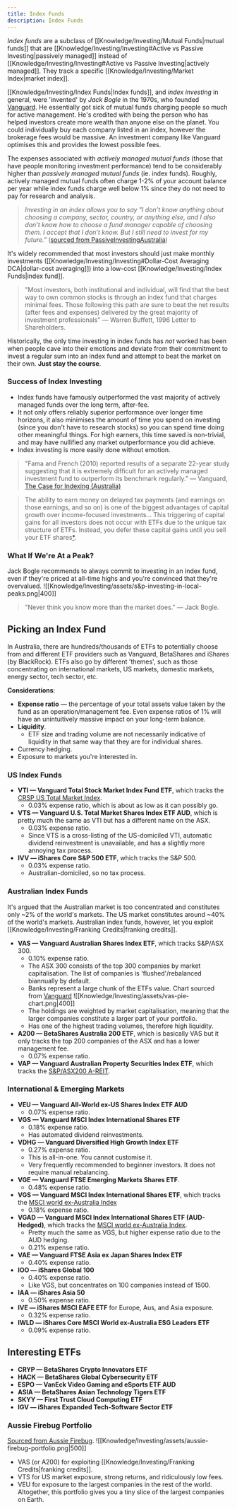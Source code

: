 ```yaml
---
title: Index Funds
description: Index Funds
---
```


*Index funds* are a subclass of [[Knowledge/Investing/Mutual Funds|mutual funds]] that are [[Knowledge/Investing/Investing#Active vs Passive Investing|passively managed]] instead of [[Knowledge/Investing/Investing#Active vs Passive Investing|actively managed]]. They track a specific [[Knowledge/Investing/Market Index|market index]].

[[Knowledge/Investing/Index Funds|Index funds]], and *index investing* in general, were 'invented' by *Jack Bogle* in the 1970s, who founded [Vanguard](https://www.vanguard.com.au/). He essentially got sick of mutual funds charging people so much for active management. He's credited with being the person who has helped investors create more wealth than anyone else on the planet. You could individually buy each company listed in an index, however the brokerage fees would be massive. An investment company like Vanguard optimises this and provides the lowest possible fees.

The expenses associated with *actively managed mutual funds* (those that have people monitoring investment performance) tend to be considerably higher than *passively managed mutual funds* (ie. index funds). Roughly, actively managed mutual funds often charge $1\text{-}2\%$ of your account balance per year while index funds charge well below $1\%$ since they do not need to pay for research and analysis.

> *Investing in an index allows you to say "I don’t know anything about choosing a company, sector, country, or anything else, and I also don’t know how to choose a fund manager capable of choosing them. I accept that I don’t know. But I still need to invest for my future."* ([sourced from PassiveInvestingAustralia](https://passiveinvestingaustralia.com/index-funds/))

It's widely recommended that most investors should just make monthly investments ([[Knowledge/Investing/Investing#Dollar-Cost Averaging DCA|dollar-cost averaging]]) into a low-cost [[Knowledge/Investing/Index Funds|index fund]].
> "Most investors, both institutional and individual, will find that the best way to own common stocks is through an index fund that charges minimal fees. Those following this path are sure to beat the net results (after fees and expenses) delivered by the great majority of investment professionals" — Warren Buffett, 1996 Letter to Shareholders.

Historically, the only time investing in index funds has *not* worked has been when people cave into their emotions and deviate from their commitment to invest a regular sum into an index fund and attempt to beat the market on their own. **Just stay the course**.

### Success of Index Investing
- Index funds have famously outperformed the vast majority of actively managed funds over the long term, after-fee.
- It not only offers reliably superior performance over longer time horizons, it also minimises the amount of time you spend on investing (since you don't have to research stocks) so you can spend time doing other meaningful things. For high earners, this time saved is non-trivial, and may have nullified any market outperformance you did achieve.
- Index investing is more easily done without emotion.

> "Fama and French (2010) reported results of a separate 22-year study suggesting that it is extremely difficult for an actively managed investment fund to outperform its benchmark regularly." — Vanguard, [The Case for Indexing (Australia)](https://static.vgcontent.info/crp/intl/auw/docs/literature/The-Case-for-Indexing-Australia.pdf?20190411%7C222851)

> The ability to earn money on delayed tax payments (and earnings on those earnings, and so on) is one of the biggest advantages of capital growth over income-focused investments... This triggering of capital gains for all investors does not occur with ETFs due to the unique tax structure of ETFs. Instead, you defer these capital gains until you sell your ETF shares[\*](https://passiveinvestingaustralia.com/how-is-vdhg-tax-inefficient/).

### What If We're At a Peak?
Jack Bogle recommends to always commit to investing in an index fund, even if they're priced at all-time highs and you're convinced that they're overvalued. 
![[Knowledge/Investing/assets/s&p-investing-in-local-peaks.png|400]]
> "Never think you know more than the market does." — Jack Bogle.

## Picking an Index Fund
In Australia, there are hundreds/thousands of ETFs to potentially choose from and different ETF providers such as Vanguard, BetaShares and iShares (by BlackRock). ETFs also go by different 'themes', such as those concentrating on international markets, US markets, domestic markets, energy sector, tech sector, etc.

**Considerations**:
- **Expense ratio** — the percentage of your total assets value taken by the fund as an operation/management fee. Even expense ratios of 1% will have an unintuitively massive impact on your long-term balance.
- **Liquidity**.
    - ETF size and trading volume are not necessarily indicative of liquidity in that same way that they are for individual shares.
- Currency hedging.
- Exposure to markets you're interested in.

### US Index Funds
- **VTI — Vanguard Total Stock Market Index Fund ETF**, which tracks the [CRSP US Total Market Index](https://www.crsp.org/products/investment-products/crsp-us-total-market-index).
    - 0.03% expense ratio, which is about as low as it can possibly go.
- **VTS — Vanguard U.S. Total Market Shares Index ETF AUD**, which is pretty much the same as VTI but has a different name on the ASX. 
    - 0.03% expense ratio.
    - Since VTS is a cross-listing of the US-domiciled VTI, automatic dividend reinvestment is unavailable, and has a slightly more annoying tax process.
- **IVV — iShares Core S&P 500 ETF**, which tracks the S&P 500.
    - 0.03% expense ratio.
    - Australian-domiciled, so no tax process.

### Australian Index Funds
It's argued that the Australian market is too concentrated and constitutes only ~2% of the world's markets. The US market constitutes around ~40% of the world's markets. Australian index funds, however, let you exploit [[Knowledge/Investing/Franking Credits|franking credits]].
- **VAS — Vanguard Australian Shares Index ETF**, which tracks S&P/ASX 300.
    - 0.10% expense ratio.
    - The ASX 300 consists of the top 300 companies by market capitalisation. The list of companies is 'flushed'/rebalanced biannually by default.
    - Banks represent a large chunk of the ETFs value. Chart sourced from [Vanguard](https://fund-docs.vanguard.com/AU_ETF_Profile_flyer_VAS.pdf)
    ![[Knowledge/Investing/assets/vas-pie-chart.png|400]]
    - The holdings are weighted by market capitalisation, meaning that the larger companies constitute a larger part of your portfolio.
    - Has one of the highest trading volumes, therefore high liquidity.
- **A200 — BetaShares Australia 200 ETF**, which is basically VAS but it only tracks the top 200 companies of the ASX and has a lower management fee.
    - 0.07% expense ratio.
- **VAP — Vanguard Australian Property Securities Index ETF**, which tracks the [S&P/ASX200 A-REIT](https://www.marketindex.com.au/asx/xpj).

### International & Emerging Markets
- **VEU — Vanguard All-World ex-US Shares Index ETF AUD**
    - 0.07% expense ratio.
- **VGS — Vanguard MSCI Index International Shares ETF**
    - 0.18% expense ratio.
    - Has automated dividend reinvestments.
- **VDHG — Vanguard Diversified High Growth Index ETF**
    - 0.27% expense ratio.
    - This is all-in-one. You cannot customise it.
    - Very frequently recommended to beginner investors. It does not require manual rebalancing.
- **VGE — Vanguard FTSE Emerging Markets Shares ETF**.
    - 0.48% expense ratio.
- **VGS — Vanguard MSCI Index International Shares ETF**, which tracks the [MSCI world ex-Australia Index](https://au.investing.com/indices/msci-world-ex-australia)
    - 0.18% expense ratio.
- **VGAD — Vanguard MSCI Index International Shares ETF (AUD-Hedged)**, which tracks the [MSCI world ex-Australia Index](https://au.investing.com/indices/msci-world-ex-australia).
    - Pretty much the same as VGS, but higher expense ratio due to the AUD hedging.
    - 0.21% expense ratio.
- **VAE — Vanguard FTSE Asia ex Japan Shares Index ETF**
    - 0.40% expense ratio.
- **IOO — iShares Global 100**
    - 0.40% expense ratio.
    - Like VGS, but concentrates on 100 companies instead of 1500.
- **IAA — iShares Asia 50**
    - 0.50% expense ratio.
- **IVE — iShares MSCI EAFE ETF** for Europe, Aus, and Asia exposure.
    - 0.32% expense ratio.
- **IWLD — iShares Core MSCI World ex-Australia ESG Leaders ETF**
    - 0.09% expense ratio.

## Interesting ETFs
- **CRYP — BetaShares Crypto Innovators ETF**
- **HACK — BetaShares Global Cybersecurity ETF**
- **ESPO — VanEck Video Gaming and eSports ETF AUD**
- **ASIA — BetaShares Asian Technology Tigers ETF**
- **SKYY — First Trust Cloud Computing ETF**
- **IGV — iShares Expanded Tech-Software Sector ETF**

### Aussie Firebug Portfolio
[Sourced from Aussie Firebug](https://www.aussiefirebug.com/our-investing-strategy-explained/).
![[Knowledge/Investing/assets/aussie-firebug-portfolio.png|500]]
- VAS (or A200) for exploiting [[Knowledge/Investing/Franking Credits|franking credits]].
- VTS for US market exposure, strong returns, and ridiculously low fees.
- VEU for exposure to the largest companies in the rest of the world.
Altogether, this portfolio gives you a tiny slice of the largest companies on Earth.
